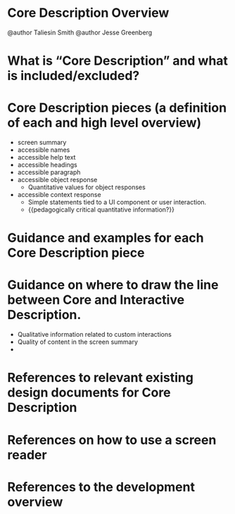 # Core Description Overview

@author Taliesin Smith
@author Jesse Greenberg

# What is “Core Description” and what is included/excluded?

# Core Description pieces (a definition of each and high level overview)
  - screen summary
  - accessible names
  - accessible help text
  - accessible headings
  - accessible paragraph
  - accessible object response
    - Quantitative values for object responses
  - accessible context response
    - Simple statements tied to a UI component or user interaction.
    - {{pedagogically critical quantitative information?}}

# Guidance and examples for each Core Description piece

# Guidance on where to draw the line between Core and Interactive Description.
 - Qualitative information related to custom interactions
 - Quality of content in the screen summary
 - 

# References to relevant existing design documents for Core Description

# References on how to use a screen reader

# References to the development overview